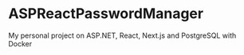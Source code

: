 # ASPReactPasswordManager
My personal project on ASP.NET, React, Next.js and PostgreSQL with Docker
